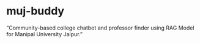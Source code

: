 # muj-buddy
“Community-based college chatbot and professor finder using RAG Model for Manipal University Jaipur.”
